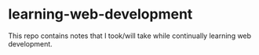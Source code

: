 # learning-web-development
This repo contains notes that I took/will take while continually learning web development.
<!--- It's continually not continuously. --->
<!---
My hobby: Confusing my friends by correcting their sentences while they use words that are similar but have slightly different meaning.
--->